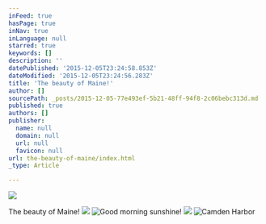 ```yaml
---
inFeed: true
hasPage: true
inNav: true
inLanguage: null
starred: true
keywords: []
description: ''
datePublished: '2015-12-05T23:24:58.853Z'
dateModified: '2015-12-05T23:24:56.283Z'
title: 'The beauty of Maine!'
author: []
sourcePath: _posts/2015-12-05-77e493ef-5b21-48ff-94f8-2c06bebc313d.md
published: true
authors: []
publisher:
  name: null
  domain: null
  url: null
  favicon: null
url: the-beauty-of-maine/index.html
_type: Article

---
```

![](https://the-grid-user-content.s3-us-west-2.amazonaws.com/1d91155c-359f-4e25-994c-f43f35f5f008.jpg)

The beauty of Maine!
![](https://the-grid-user-content.s3-us-west-2.amazonaws.com/892bcd6b-f265-4529-a2be-54dae24d513b.jpg)
![Good morning sunshine!](https://the-grid-user-content.s3-us-west-2.amazonaws.com/0b18d51e-c062-46d2-ba5a-d209170803a9.jpg)
![](https://s3-us-west-2.amazonaws.com/the-grid-img/p/730387be6b9401d32e838a7dccf56f2342f8b335.jpg)
![Camden Harbor](https://the-grid-user-content.s3-us-west-2.amazonaws.com/96be0423-6686-4f41-920c-a770c72b89e6.jpg)